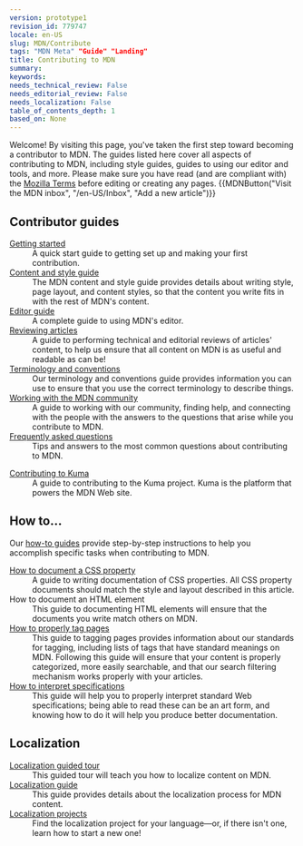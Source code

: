 ```yaml
---
version: prototype1
revision_id: 779747
locale: en-US
slug: MDN/Contribute
tags: "MDN Meta" "Guide" "Landing"
title: Contributing to MDN
summary: 
keywords: 
needs_technical_review: False
needs_editorial_review: False
needs_localization: False
table_of_contents_depth: 1
based_on: None
---
```

<p>Welcome! By visiting this page, you've taken the first step toward becoming a contributor to MDN. <span class="seoSummary">The guides listed here cover all aspects of contributing to MDN, including style guides, guides to using our editor and tools, and more. Please make sure you have read (and are compliant with) the <a href="https://www.mozilla.org/en-US/about/legal/terms/mozilla/">Mozilla Terms</a> before editing or creating any pages. </span>{{MDNButton("Visit the MDN inbox", "/en-US/Inbox", "Add a new article")}}</p>
<div class="row topicpage-table">
 <div class="section">
  <h2 id="Contributor_guides">Contributor guides</h2>
  <dl>
   <dt>
    <a href="/en-US/docs/MDN/Getting_started">Getting started</a></dt>
   <dd>
    A quick start guide to getting set up and making your first contribution.</dd>
   <dt>
    <a href="/en-US/docs/MDN/Contribute/Style_guide">Content and style guide</a></dt>
   <dd>
    The MDN content and style guide provides details about writing style, page layout, and content styles, so that the content you write fits in with the rest of MDN's content.</dd>
   <dt>
    <a href="/en-US/docs/MDN/Contribute/Editor">Editor guide</a></dt>
   <dd>
    A complete guide to using MDN's editor.</dd>
   <dt>
    <a href="/en-US/docs/MDN/Contribute/Reviewing_articles">Reviewing articles</a></dt>
   <dd>
    A guide to performing technical and editorial reviews of articles' content, to help us ensure that all content on MDN is as useful and readable as can be!</dd>
   <dt>
    <a href="/en-US/docs/MDN/Contribute/Conventions">Terminology and conventions</a></dt>
   <dd>
    Our terminology and conventions guide provides information you can use to ensure that you use the correct terminology to describe things.</dd>
   <dt>
    <a href="/en-US/docs/MDN/Contribute/Community">Working with the MDN community</a></dt>
   <dd>
    A guide to working with our community, finding help, and connecting with the people with the answers to the questions that arise while you contribute to MDN.</dd>
   <dt>
    <a href="/en-US/docs/MDN/Contribute/FAQ">Frequently asked questions</a></dt>
   <dd>
    Tips and answers to the most common questions about contributing to MDN.</dd>
  </dl>
  <dl>
   <dt>
    <a href="/en-US/docs/MDN/Kuma/Contributing">Contributing to Kuma</a></dt>
   <dd>
    A guide to contributing to the Kuma project. Kuma is the platform that powers the MDN Web site.</dd>
  </dl>
 </div>
 <div class="section">
  <h2 id="How_to...">How to...</h2>
  <p>Our <a href="/en-US/docs/MDN/Contribute/Howto">how-to guides</a> provide step-by-step instructions to help you accomplish specific tasks when contributing to MDN.</p>
  <dl>
   <dt>
    <a href="/en-US/docs/MDN/Contribute/Howto/Document_a_CSS_property">How to document a CSS property</a></dt>
   <dd>
    A guide to writing documentation of CSS properties. All CSS property documents should match the style and layout described in this article.</dd>
   <dt>
    How to document an HTML element</dt>
   <dd>
    This guide to documenting HTML elements will ensure that the documents you write match others on MDN.</dd>
   <dt>
    <a href="/en-US/docs/MDN/Contribute/Howto/Tag">How to properly tag pages</a></dt>
   <dd>
    This guide to tagging pages provides information about our standards for tagging, including lists of tags that have standard meanings on MDN. Following this guide will ensure that your content is properly categorized, more easily searchable, and that our search filtering mechanism works properly with your articles.</dd>
   <dt>
    <a href="/en-US/docs/MDN/Contribute/Howto/Interpret_specifications">How to interpret specifications</a></dt>
   <dd>
    This guide will help you to properly interpret standard Web specifications; being able to read these can be an art form, and knowing how to do it will help you produce better documentation.</dd>
  </dl>
  <h2 id="Localization">Localization</h2>
  <dl>
   <dt>
    <a href="/en-US/docs/MDN/Contribute/Localize/Tour">Localization guided tour</a></dt>
   <dd>
    This guided tour will teach you how to localize content on MDN.</dd>
   <dt>
    <a href="/en-US/docs/MDN/Contribute/Localize/Guide">Localization guide</a></dt>
   <dd>
    This guide provides details about the localization process for MDN content.</dd>
   <dt>
    <a href="/en-US/docs/MDN/Contribute/Localize/Localization_projects">Localization projects</a></dt>
   <dd>
    Find the localization project for your language—or, if there isn't one, learn how to start a new one!</dd>
  </dl>
 </div>
</div>
<p>&nbsp;</p>

